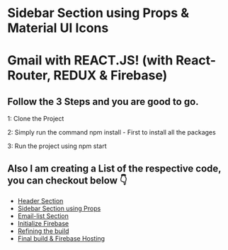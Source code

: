 # Sidebar Section using Props & Material UI Icons

# Gmail with REACT.JS! (with React-Router, REDUX & Firebase)

## Follow the 3 Steps and you are good to go.

1: Clone the Project

2: Simply run the command npm install - First to install all the packages

3: Run the project using npm start

## Also I am creating a List of the respective code, you can checkout below 👇
<ul>
  <li><a href="https://github.com/rohitverma0234/https://github.com/rohitverma0234/Gmail-clone">Header Section</a></li>
  <li><a href="https://github.com/rohitverma0234/Gmail-clone/tree/Gmail-Sidebar">Sidebar Section using Props</a></li>
  <li><a href="https://github.com/rohitverma0234/Gmail-clone/tree/EmailList">Email-list Section</a></li>
  <li><a href="https://github.com/rohitverma0234/Gmail-clone/tree/Firebase">Initialize Firebase<a/></li>
  <li><a href="https://github.com/rohitverma0234/Gmail-clone/tree/Refining-the-Build">Refining the build<a/></li>
  <li><a href="https://github.com/rohitverma0234/Gmail-clone/tree/Final-Build">Final build & Firebase Hosting<a/></li>
</ul>